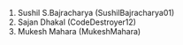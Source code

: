 1. Sushil S.Bajracharya (SushilBajracharya01)
2. Sajan Dhakal (CodeDestroyer12)
3. Mukesh Mahara (MukeshMahara)
